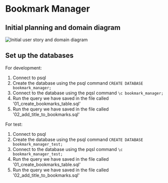 # Bookmark Manager

## Initial planning and domain diagram

![Initial user story and domain diagram](https://i.imgur.com/OprbFBa.jpg)

## Set up the databases

For development:
1. Connect to psql
2. Create the database using the psql command `CREATE DATABASE bookmark_manager;`
3. Connect to the database using the pqsl command `\c bookmark_manager;`
4. Run the query we have saved in the file called '01_create_bookmarks_table.sql'
5. Run the query we have saved in the file called '02_add_title_to_bookmarks.sql'

For test:
1. Connect to psql
2. Create the database using the psql command `CREATE DATABASE bookmark_manager_test;`
3. Connect to the database using the pqsl command `\c bookmark_manager_test;`
4. Run the query we have saved in the file called '01_create_bookmarks_table.sql'
5. Run the query we have saved in the file called '02_add_title_to_bookmarks.sql'